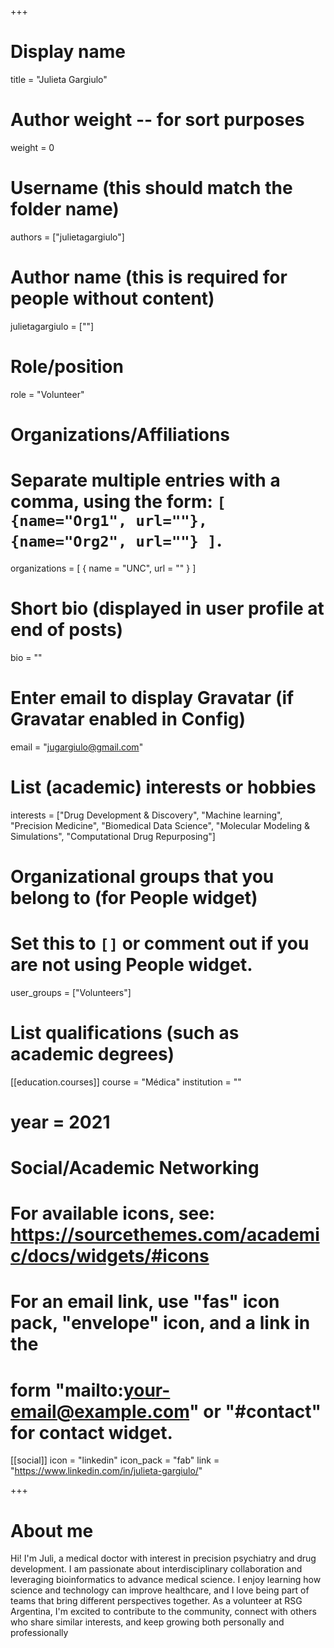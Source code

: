 +++
# Display name
title = "Julieta Gargiulo"

# Author weight -- for sort purposes
weight = 0

# Username (this should match the folder name)
authors = ["julietagargiulo"]

# Author name (this is required for people without content)
julietagargiulo = [""]

# Role/position
role = "Volunteer"

# Organizations/Affiliations
#   Separate multiple entries with a comma, using the form: `[ {name="Org1", url=""}, {name="Org2", url=""} ]`.
organizations = [ { name = "UNC", url = "" } ]

# Short bio (displayed in user profile at end of posts)
bio = ""

# Enter email to display Gravatar (if Gravatar enabled in Config)
email = "jugargiulo@gmail.com"

# List (academic) interests or hobbies
interests = ["Drug Development & Discovery", "Machine learning", "Precision Medicine", "Biomedical Data Science", "Molecular Modeling & Simulations", "Computational Drug Repurposing"]             

# Organizational groups that you belong to (for People widget)
#   Set this to `[]` or comment out if you are not using People widget.
user_groups = ["Volunteers"]

# List qualifications (such as academic degrees)

[[education.courses]]
course = "Médica"
institution = ""
# year = 2021

# Social/Academic Networking
# For available icons, see: https://sourcethemes.com/academic/docs/widgets/#icons
#   For an email link, use "fas" icon pack, "envelope" icon, and a link in the
#   form "mailto:your-email@example.com" or "#contact" for contact widget.

[[social]]
  icon = "linkedin"
  icon_pack = "fab"
  link = "https://www.linkedin.com/in/julieta-gargiulo/"

+++

# About me 

Hi! I'm Juli, a medical doctor with interest in precision psychiatry and drug development. I am passionate about interdisciplinary collaboration and leveraging bioinformatics to advance medical science. I enjoy learning how science and technology can improve healthcare, and I love being part of teams that bring different perspectives together. As a volunteer at RSG Argentina, I'm excited to contribute to the community, connect with others who share similar interests, and keep growing both personally and professionally
